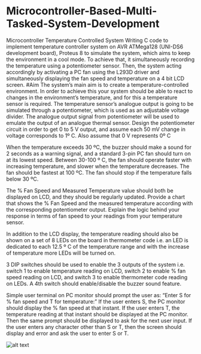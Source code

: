 # Microcontroller-Based-Multi-Tasked-System-Development
Microcontroller Temperature Controlled System
Writing C code to implement temperature controller system on AVR ATMega128 (UNI-DS6 development board), Proteus 8 to simulate the system, which aims to keep the environment in a cool mode. To achieve that, it simultaneously recording the temperature using a potentiometer sensor. Then, the system acting accordingly by activating a PC fan using the L293D driver and simultaneously displaying the fan speed and temperature on a 4 bit LCD screen.
#Aim
The system’s main aim is to create a temperature-controlled environment. In
order to achieve this your system should be able to react to changes in the
environment’s temperature, and for this a temperature sensor is required. The
temperature sensor’s analogue output is going to be simulated through a
potentiometer, which is used as an adjustable voltage divider. The analogue
output signal from potentiometer will be used to emulate the output of an
analogue thermal sensor. Design the potentiometer circuit in order to get 0 to 5 V
output, and assume each 50 mV change in voltage corresponds to 1º C. Also
assume that 0 V represents 0º C

When the temperature exceeds 30 ºC, the buzzer should make a sound for 2
seconds as a warning signal, and a standard 3-pin PC fan should turn on at its
lowest speed. Between 30-100 º C, the fan should operate faster with increasing
temperature, and slower when the temperature decreases. The fan should be
fastest at 100 ºC. The fan should stop if the temperature falls below 30 ºC.

The % Fan Speed and Measured Temperature value should both be displayed
on LCD, and they should be regularly updated. Provide a chart that shows the %
Fan Speed and the measured temperature according with the corresponding
potentiometer output. Explain the logic behind your response in terms of fan
speed to your readings from your temperature sensor.

In addition to the LCD display, the temperature reading should also be shown on
a set of 8 LEDs on the board in thermometer code i.e. an LED is dedicated to
each 12.5 º C of the temperature range and with the increase of temperature
more LEDs will be turned on.

3 DIP switches should be used to enable the 3 outputs of the system i.e. switch 1
to enable temperature reading on LCD, switch 2 to enable % fan speed reading
on LCD, and switch 3 to enable thermometer code reading on LEDs. A 4th switch
should enable/disable the buzzer sound feature.

Simple user terminal on PC monitor should prompt the user as:
“Enter S for % fan speed and T for temperature:”
If the user enters S, the PC monitor should display the % fan speed at that
instant. If the user enters T, the temperature reading at that instant should be
displayed at the PC monitor. Then the same prompt should be displayed to ask
for the next user input. If the user enters any character other than S or T, then the
screen should display and error and ask the user to enter S or T.

![alt text](https://imgur.com/gallery/NQ1TNsk)
